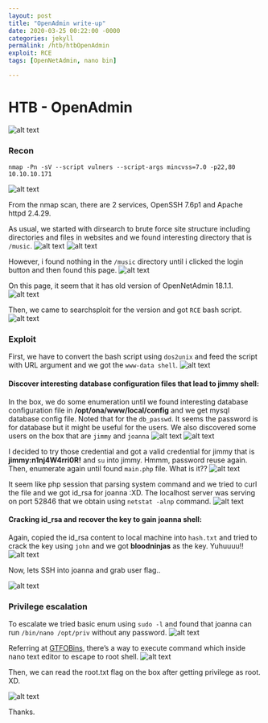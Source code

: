```yaml
---
layout: post
title: "OpenAdmin write-up"
date: 2020-03-25 00:22:00 -0000
categories: jekyll
permalink: /htb/htbOpenAdmin
exploit: RCE
tags: [OpenNetAdmin, nano bin]

---
```


# HTB - OpenAdmin

![alt text](https://github.com/faisalfs10x/faisalfs10x.github.io/blob/master/asset/htbwriteup/linux/openadmin/intro.png "openadmin intro")
### Recon
    nmap -Pn -sV --script vulners --script-args mincvss=7.0 -p22,80 10.10.10.171 
![alt text](https://github.com/faisalfs10x/faisalfs10x.github.io/blob/master/asset/htbwriteup/linux/openadmin/0.png)

From the nmap scan, there are 2 services, OpenSSH 7.6p1 and Apache httpd 2.4.29.

As usual, we started with dirsearch to brute force site structure including directories and files in websites and we found interesting directory that is `/music`.
![alt text](https://github.com/faisalfs10x/faisalfs10x.github.io/blob/master/asset/htbwriteup/linux/openadmin/1.png)
![alt text](https://github.com/faisalfs10x/faisalfs10x.github.io/blob/master/asset/htbwriteup/linux/openadmin/2.png)

However, i found nothing in the `/music` directory until i clicked the login button and then found this page.
![alt text](https://github.com/faisalfs10x/faisalfs10x.github.io/blob/master/asset/htbwriteup/linux/openadmin/2.1.png)

On this page, it seem that it has old version of OpenNetAdmin 18.1.1. 
![alt text](https://github.com/faisalfs10x/faisalfs10x.github.io/blob/master/asset/htbwriteup/linux/openadmin/3.png)

Then, we came to searchsploit for the version and got `RCE` bash script.
![alt text](https://github.com/faisalfs10x/faisalfs10x.github.io/blob/master/asset/htbwriteup/linux/openadmin/4.png)

### Exploit
First, we have to convert the bash script using `dos2unix` and feed the script with URL argument and we got the `www-data shell`.
![alt text](https://github.com/faisalfs10x/faisalfs10x.github.io/blob/master/asset/htbwriteup/linux/openadmin/5.png)

#### Discover interesting database configuration files that lead to jimmy shell:
In the box, we do some enumeration until we found interesting database configuration file in **/opt/ona/www/local/config** and we get mysql database config file. Noted that for the `db_passwd`. It seems the password is for database but it might be useful for the users. We also discovered some users on the box that are `jimmy` and `joanna`
![alt text](https://github.com/faisalfs10x/faisalfs10x.github.io/blob/master/asset/htbwriteup/linux/openadmin/6.png)
![alt text](https://github.com/faisalfs10x/faisalfs10x.github.io/blob/master/asset/htbwriteup/linux/openadmin/7.png)

I decided to try those credential and got a valid credential for jimmy that is **jimmy:n1nj4W4rri0R!** and `su` into jimmy. Hmmm, password reuse again. Then, enumerate again until found `main.php` file. What is it??
![alt text](https://github.com/faisalfs10x/faisalfs10x.github.io/blob/master/asset/htbwriteup/linux/openadmin/8.png)

It seem like php session that parsing system command and we tried to curl the file and we got id_rsa for joanna :XD. The localhost server was serving on port 52846 that we obtain using `netstat -alnp` command.
![alt text](https://github.com/faisalfs10x/faisalfs10x.github.io/blob/master/asset/htbwriteup/linux/openadmin/9.png)

#### Cracking id_rsa and recover the key to gain joanna shell:
Again, copied the id_rsa content to local machine into `hash.txt` and tried to crack the key using `john` and we got **bloodninjas** as the key. Yuhuuuu!!
![alt text](https://github.com/faisalfs10x/faisalfs10x.github.io/blob/master/asset/htbwriteup/linux/openadmin/10.png)

Now, lets SSH into joanna and grab user flag..

![alt text](https://github.com/faisalfs10x/faisalfs10x.github.io/blob/master/asset/htbwriteup/linux/openadmin/11.png)

### Privilege escalation

To escalate we tried basic enum using `sudo -l` and found that joanna can run `/bin/nano /opt/priv` without any password.
![alt text](https://github.com/faisalfs10x/faisalfs10x.github.io/blob/master/asset/htbwriteup/linux/openadmin/12.png)

Referring at [GTFOBins](https://gtfobins.github.io/gtfobins/nano/#shell), there’s a way to execute command which inside nano text editor to escape to root shell.
![alt text](https://github.com/faisalfs10x/faisalfs10x.github.io/blob/master/asset/htbwriteup/linux/openadmin/13.png)

Then, we can read the root.txt flag on the box after getting privilege as root. XD.

![alt text](https://github.com/faisalfs10x/faisalfs10x.github.io/blob/master/asset/htbwriteup/linux/openadmin/14.png)

Thanks.
